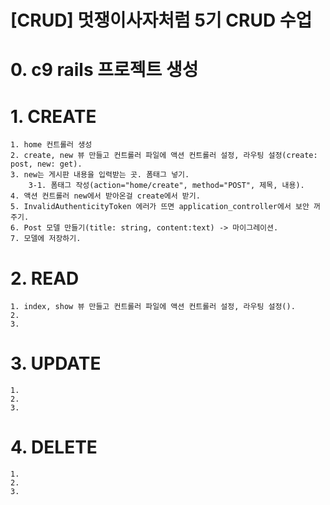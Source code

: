 [CRUD] 멋쟁이사자처럼 5기 CRUD 수업
===============

# 0. c9 rails 프로젝트 생성

# 1. CREATE
    1. home 컨트롤러 생성
    2. create, new 뷰 만들고 컨트롤러 파일에 액션 컨트롤러 설정, 라우팅 설정(create: post, new: get).
    3. new는 게시판 내용을 입력받는 곳. 폼태그 넣기.
        3-1. 폼태그 작성(action="home/create", method="POST", 제목, 내용).
    4. 액션 컨트롤러 new에서 받아온걸 create에서 받기.
    5. InvalidAuthenticityToken 에러가 뜨면 application_controller에서 보안 꺼주기.
    6. Post 모델 만들기(title: string, content:text) -> 마이그레이션.
    7. 모델에 저장하기.

# 2. READ
    1. index, show 뷰 만들고 컨트롤러 파일에 액션 컨트롤러 설정, 라우팅 설정().
    2. 
    3. 

# 3. UPDATE
    1. 
    2. 
    3. 

# 4. DELETE
    1. 
    2. 
    3. 
    
    
    
